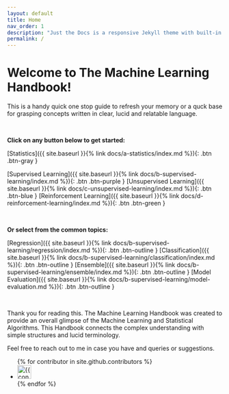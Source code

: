 ```yaml
---
layout: default
title: Home
nav_order: 1
description: "Just the Docs is a responsive Jekyll theme with built-in search that is easily customizable and hosted on GitHub Pages."
permalink: /
---
```


# Welcome to The Machine Learning Handbook!

This is a handy quick one stop guide to refresh your memory or a quck base for grasping concepts written in clear, lucid and relatable language.

&nbsp;

**Click on any button below to get started:**

[Statistics]({{ site.baseurl }}{% link docs/a-statistics/index.md %}){: .btn .btn-gray }

[Supervised Learning]({{ site.baseurl }}{% link docs/b-supervised-learning/index.md %}){: .btn .btn-purple }
[Unsupervised Learning]({{ site.baseurl }}{% link docs/c-unsupervised-learning/index.md %}){: .btn .btn-blue }
[Reinforcement Learning]({{ site.baseurl }}{% link docs/d-reinforcement-learning/index.md %}){: .btn .btn-green }

&nbsp;
&nbsp;

**Or select from the common topics:**

[Regression]({{ site.baseurl }}{% link docs/b-supervised-learning/regression/index.md %}){: .btn .btn-outline }
[Classification]({{ site.baseurl }}{% link docs/b-supervised-learning/classification/index.md %}){: .btn .btn-outline }
[Ensemble]({{ site.baseurl }}{% link docs/b-supervised-learning/ensemble/index.md %}){: .btn .btn-outline }
[Model Evaluation]({{ site.baseurl }}{% link docs/b-supervised-learning/model-evaluation.md %}){: .btn .btn-outline }


&nbsp;
&nbsp;
&nbsp;

Thank you for reading this. The Machine Learning Handbook was created to provide an overall glimpse of the Machine Learning and Statistical Algorithms. This Handbook connects the complex understanding with simple structures and lucid terminology.

Feel free to reach out to me in case you have and queries or suggestions.


<ul class="list-style-none">
{% for contributor in site.github.contributors %}
  <li class="d-inline-block mr-1">
     <a href="{{ contributor.html_url }}"><img src="{{ contributor.avatar_url }}" width="32" height="32" alt="{{ contributor.login }}"/></a>
  </li>
{% endfor %}
</ul>
